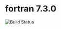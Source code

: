 # fortran 7.3.0

![Build Status](https://travis-ci.org/cyber-dojo-languages/fortran-7.3.0.svg?branch=master)

